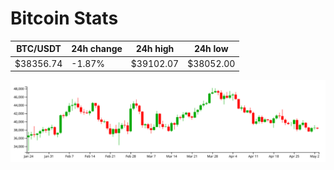 # Bitcoin Stats

BTC/USDT|24h change|24h high|24h low|
|---|---|---|---|
|$38356.74|-1.87%|$39102.07|$38052.00|

<img src="./chart.svg">
